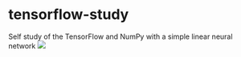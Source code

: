 # tensorflow-study
Self study of the TensorFlow and NumPy with a simple linear neural network
<img src="https://user-images.githubusercontent.com/26830868/57815300-d9f98280-7744-11e9-9988-fe303daacde2.png">
